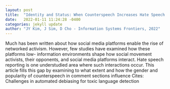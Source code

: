 ```yaml
---
layout: post
title:  "Identity and Status: When Counterspeech Increases Hate Speech Reporting and Why"
date:   2022-01-11 11:24:28 -0400
categories: jekyll update
author: "JY Kim, J Sim, D Cho - Information Systems Frontiers, 2022"
---
```

Much has been written about how social media platforms enable the rise of networked activism. However, few studies have examined how these platforms  low- information environments shape how social movement activists, their opponents, and social media platforms interact. Hate speech reporting is one understudied area where such interactions occur. This article fills this gap by examining to what extent and how the gender and popularity of counterspeech in comment sections influence Cites: Challenges in automated debiasing for toxic language detection